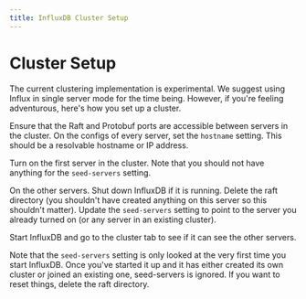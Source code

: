 ```yaml
---
title: InfluxDB Cluster Setup
---
```


# Cluster Setup

The current clustering implementation is experimental. We suggest using Influx in single server mode for the time being. However, if you're feeling adventurous, here's how you set up a cluster.

Ensure that the Raft and Protobuf ports are accessible between servers in the cluster. On the configs of every server, set the `hostname` setting. This should be a resolvable hostname or IP address.

Turn on the first server in the cluster. Note that you should not have anything for the `seed-servers` setting.

On the other servers. Shut down InfluxDB if it is running. Delete the raft directory (you shouldn't have created anything on this server so this shouldn't matter). Update the `seed-servers` setting to point to the server you already turned on (or any server in an existing cluster).

Start InfluxDB and go to the cluster tab to see if it can see the other servers.

Note that the `seed-servers` setting is only looked at the very first time you start InfluxDB. Once you've started it up and it has either created its own cluster or joined an existing one, seed-servers is ignored. If you want to reset things, delete the raft directory.